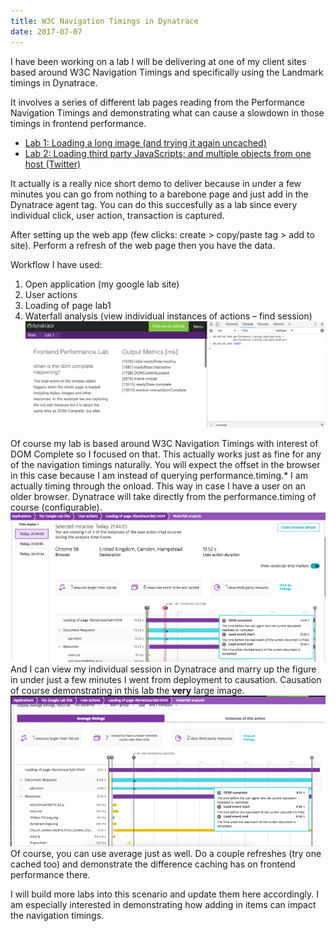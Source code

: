 ```yaml
---
title: W3C Navigation Timings in Dynatrace
date: 2017-07-07
---
```

I have been working on a lab I will be delivering at one of my client sites based around W3C Navigation Timings and specifically using the Landmark timings in Dynatrace.

It involves a series of different lab pages reading from the Performance Navigation Timings and demonstrating what can cause a slowdown in those timings in frontend performance.
- [Lab 1: Loading a long image (and trying it again uncached)](https://storage.googleapis.com/dynatrace/lab1.html)
- [Lab 2: Loading third party JavaScripts; and multiple objects from one host (Twitter)](https://storage.googleapis.com/dynatrace/lab2.html)

It actually is a really nice short demo to deliver because in under a few minutes you can go from nothing to a barebone page and just add in the Dynatrace agent tag. You can do this succesfully as a lab since every individual click, user action, transaction is captured.

After setting up the web app (few clicks: create > copy/paste tag > add to site). Perform a refresh of the web page then you have the data.

Workflow I have used:
1. Open application (my google lab site)
2. User actions
3. Loading of page lab1
4. Waterfall analysis (view individual instances of actions – find session)
![](dt1.png)

Of course my lab is based around W3C Navigation Timings with interest of DOM Complete so I focused on that. This actually works just as fine for any of the navigation timings naturally. You will expect the offset in the browser in this case because I am instead of querying performance.timing.* I am actually timing through the onload. This way in case I have a user on an older browser. Dynatrace will take directly from the performance.timing of course (configurable).
![](dt2.png)
And I can view my individual session in Dynatrace and marry up the figure in under just a few minutes I went from deployment to causation. Causation of course demonstrating in this lab the **very** large image.
![](dt3.webp)
Of course, you can use average just as well. Do a couple refreshes (try one cached too) and demonstrate the difference caching has on frontend performance there.

I will build more labs into this scenario and update them here accordingly. I am especially interested in demonstrating how adding in items can impact the navigation timings.

